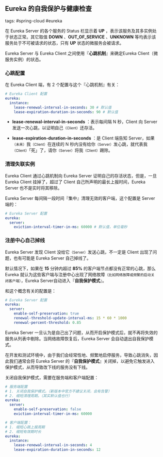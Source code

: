 ## Eureka 的自我保护与健康检查 

tags: #spring-cloud #eureka 

在 Eureka Server 的各个服务的 Status 栏显示着 **UP** ，表示该服务及其多实例处于状态正常。其它取值 **DOWN** 、**OUT_OF_SERVICE** 、**UNKNOWN** 等均表示该服务处于不可被请求的状态，只有 **UP** 状态的微服务会被请求。

Eureka Server 与 Eureka Client 之间使用『**心跳机制**』来确定Eureka Client（微服务实例）的状态。

### 心跳配置

在 Eureka Client 端，有 2 个配置与这个『心跳机制』有关：

```yaml
# Eureka Client 配置
eureka:
  instance:
    lease-renewal-interval-in-seconds: 30 # 默认值
    lease-expiration-duration-in-seconds: 90 # 默认值
```

- **lease-renewal-interval-in-seconds** ：表示每间隔 N 秒，Client 向 Server 发送一次心跳，以证明自己<small>（Client）</small>还存活。

- **lease-expiration-duration-in-seconds** ：是 Client 端告知 Server，如果<small>（未来）</small>我<small>（Client）</small>在连续的 N 秒内没有给你<small>（Server）</small>发心跳，就代表我<small>（Client）</small>「死」了，请你<small>（Server）</small>将我<small>（Client）</small>踢除。


### 清理失联实例

Eureka Client 通过心跳机制向 Eureka Server 证明自己的存活状态，但是，一旦 Eureka Client 挂掉了，超过了 Client 自己所声明的最长上报时间，Eureka Server 也不是实时将其移除。

Eureka Server 每间隔一段时间『集中』清理无效的客户端，这个配置是 Server 端的：

```yaml
# Eureka Server 配置
eureka:
  server:
    eviction-interval-timer-in-ms: 60000 # 默认值，单位毫秒
```


### 注册中心自己掉线

Eureka Server 发现 Client 没给它<small>（Server）</small>发送心跳，不一定是 Client 出现了问题，也有可能是 Eureka Server 自己掉线了。

默认情况下，如果在 **15** 分钟内超过 **85%** 的客户端节点都没有正常的心跳，那么 Eureka 就认为这些客户端与注册中心出现了网络故障<small>（比如网络故障或频繁的启动关闭客户端）</small>，Eureka Server自动进入『**自我保护模式**』。

和这个概念有关的配置是：

```yaml
# Eureka Server 配置
eureka:
  server:
    enable-self-preservation: true
    renewal-threshold-update-interval-ms: 15 * 60 * 1000
    renewal-percent-threshold: 0.85
```

Eureka Server 一旦认为是自己出了问题，从而开启保护模式后，就不再将失效的服务从列表中剔除。当网络故障恢复后，Eureka Server 会自动退出自我保护模式。

在开发和测试环境中，由于我们会经常性地、频繁地启停服务，导致心跳消失，因此我们通常会将 Eureka Server 的『**自我保护模式**』关闭掉，以避免它触发进入保护模式，从而导致改下线的服务没有下线。

关闭自我保护模式，需要在服务端和客户端配置：

```yaml
# 服务端配置
# 1. 关闭自我保护模式。（新版本中官方不建议关闭，会有告警）
# 2. 缩短清理周期。（其实默认值也行）
eureka:
  server:
    enable-self-preservation: false 
    eviction-interval-timer-in-ms: 60000

# 客户端配置：
# 1. 缩短心跳上报周期
# 2. 缩短有效期时长
eureka:
  instance:
    lease-renewal-interval-in-seconds: 4
    lease-expiration-duration-in-seconds: 12
```

